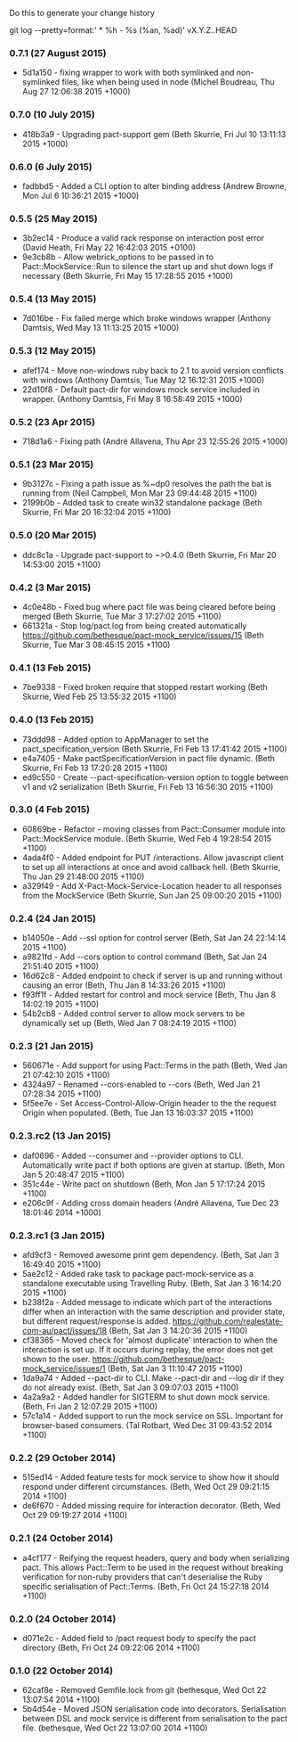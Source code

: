 Do this to generate your change history

  git log --pretty=format:'  * %h - %s (%an, %ad)' vX.Y.Z..HEAD

### 0.7.1 (27 August 2015)

* 5d1a150 - fixing wrapper to work with both symlinked and non-symlinked files, like when being used in node (Michel Boudreau, Thu Aug 27 12:06:38 2015 +1000)

### 0.7.0 (10 July 2015)

* 418b3a9 - Upgrading pact-support gem (Beth Skurrie, Fri Jul 10 13:11:13 2015 +1000)

### 0.6.0 (6 July 2015)

* fadbbd5 - Added a CLI option to alter binding address (Andrew Browne, Mon Jul 6 10:36:21 2015 +1000)

### 0.5.5 (25 May 2015)

* 3b2ec14 - Produce a valid rack response on interaction post error (David Heath, Fri May 22 16:42:03 2015 +0100)
* 9e3cb8b - Allow webrick_options to be passed in to Pact::MockService::Run to silence the start up and shut down logs if necessary (Beth Skurrie, Fri May 15 17:28:55 2015 +1000)

### 0.5.4 (13 May 2015)

* 7d016be - Fix failed merge which broke windows wrapper (Anthony Damtsis, Wed May 13 11:13:25 2015 +1000)

### 0.5.3 (12 May 2015)

* afef174 - Move non-windows ruby back to 2.1 to avoid version conflicts with windows (Anthony Damtsis, Tue May 12 16:12:31 2015 +1000)
* 22d10f8 - Default pact-dir for windows mock service included in wrapper. (Anthony Damtsis, Fri May 8 16:58:49 2015 +1000)

### 0.5.2 (23 Apr 2015)

* 718d1a6 - Fixing path (André Allavena, Thu Apr 23 12:55:26 2015 +1000)

### 0.5.1 (23 Mar 2015)

* 9b3127c - Fixing a path issue as %~dp0 resolves the path the bat is running from (Neil Campbell, Mon Mar 23 09:44:48 2015 +1100)
* 2199b0b - Added task to create win32 standalone package (Beth Skurrie, Fri Mar 20 16:32:04 2015 +1100)

### 0.5.0 (20 Mar 2015)

* ddc8c1a - Upgrade pact-support to ~>0.4.0 (Beth Skurrie, Fri Mar 20 14:53:00 2015 +1100)

### 0.4.2 (3 Mar 2015)

* 4c0e48b - Fixed bug where pact file was being cleared before being merged (Beth Skurrie, Tue Mar 3 17:27:02 2015 +1100)
* 661321a - Stop log/pact.log from being created automatically https://github.com/bethesque/pact-mock_service/issues/15 (Beth Skurrie, Tue Mar 3 08:45:15 2015 +1100)

### 0.4.1 (13 Feb 2015)

* 7be9338 - Fixed broken require that stopped restart working (Beth Skurrie, Wed Feb 25 13:55:32 2015 +1100)

### 0.4.0 (13 Feb 2015)

* 73ddd98 - Added option to AppManager to set the pact_specification_version (Beth Skurrie, Fri Feb 13 17:41:42 2015 +1100)
* e4a7405 - Make pactSpecificationVersion in pact file dynamic. (Beth Skurrie, Fri Feb 13 17:20:28 2015 +1100)
* ed9c550 - Create --pact-specification-version option to toggle between v1 and v2 serialization (Beth Skurrie, Fri Feb 13 16:56:30 2015 +1100)

### 0.3.0 (4 Feb 2015)

* 60869be - Refactor - moving classes from Pact::Consumer module into Pact::MockService module. (Beth Skurrie, Wed Feb 4 19:28:54 2015 +1100)
* 4ada4f0 - Added endpoint for PUT /interactions. Allow javascript client to set up all interactions at once and avoid callback hell. (Beth Skurrie, Thu Jan 29 21:48:00 2015 +1100)
* a329f49 - Add X-Pact-Mock-Service-Location header to all responses from the MockService (Beth Skurrie, Sun Jan 25 09:00:20 2015 +1100)

### 0.2.4 (24 Jan 2015)

* b14050e - Add --ssl option for control server (Beth, Sat Jan 24 22:14:14 2015 +1100)
* a9821fd - Add --cors option to control command (Beth, Sat Jan 24 21:51:40 2015 +1100)
* 16d62c8 - Added endpoint to check if server is up and running without causing an error (Beth, Thu Jan 8 14:33:26 2015 +1100)
* f93ff1f - Added restart for control and mock service (Beth, Thu Jan 8 14:02:19 2015 +1100)
* 54b2cb8 - Added control server to allow mock servers to be dynamically set up (Beth, Wed Jan 7 08:24:19 2015 +1100)

### 0.2.3 (21 Jan 2015)

* 560671e - Add support for using Pact::Terms in the path (Beth, Wed Jan 21 07:42:10 2015 +1100)
* 4324a97 - Renamed --cors-enabled to --cors (Beth, Wed Jan 21 07:28:34 2015 +1100)
* 5f5ee7e - Set Access-Control-Allow-Origin header to the the request Origin when populated. (Beth, Tue Jan 13 16:03:37 2015 +1100)

### 0.2.3.rc2 (13 Jan 2015)

* daf0696 - Added --consumer and --provider options to CLI. Automatically write pact if both options are given at startup. (Beth, Mon Jan 5 20:48:47 2015 +1100)
* 351c44e - Write pact on shutdown (Beth, Mon Jan 5 17:17:24 2015 +1100)
* e206c9f - Adding cross domain headers (André Allavena, Tue Dec 23 18:01:46 2014 +1000)

### 0.2.3.rc1 (3 Jan 2015)

* afd9cf3 - Removed awesome print gem dependency. (Beth, Sat Jan 3 16:49:40 2015 +1100)
* 5ae2c12 - Added rake task to package pact-mock-service as a standalone executable using Travelling Ruby. (Beth, Sat Jan 3 16:14:20 2015 +1100)
* b238f2a - Added message to indicate which part of the interactions differ when an interaction with the same description and provider state, but different request/response is added. https://github.com/realestate-com-au/pact/issues/18 (Beth, Sat Jan 3 14:20:36 2015 +1100)
* cf38365 - Moved check for 'almost duplicate' interaction to when the interaction is set up. If it occurs during replay, the error does not get shown to the user. https://github.com/bethesque/pact-mock_service/issues/1 (Beth, Sat Jan 3 11:10:47 2015 +1100)
* 1da9a74 - Added --pact-dir to CLI. Make --pact-dir and --log dir if they do not already exist. (Beth, Sat Jan 3 09:07:03 2015 +1100)
* 4a2a9a2 - Added handler for SIGTERM to shut down mock service. (Beth, Fri Jan 2 12:07:29 2015 +1100)
* 57c1a14 - Added support to run the mock service on SSL. Important for browser-based consumers. (Tal Rotbart, Wed Dec 31 09:43:52 2014 +1100)

### 0.2.2 (29 October 2014)

* 515ed14 - Added feature tests for mock service to show how it should respond under different circumstances. (Beth, Wed Oct 29 09:21:15 2014 +1100)
* de6f670 - Added missing require for interaction decorator. (Beth, Wed Oct 29 09:19:27 2014 +1100)

### 0.2.1 (24 October 2014)

* a4cf177 - Reifying the request headers, query and body when serializing pact. This allows Pact::Term to be used in the request without breaking verification for non-ruby providers that can't deserialise the Ruby specific serialisation of Pact::Terms. (Beth, Fri Oct 24 15:27:18 2014 +1100)

### 0.2.0 (24 October 2014)

* d071e2c - Added field to /pact request body to specify the pact directory (Beth, Fri Oct 24 09:22:06 2014 +1100)

### 0.1.0 (22 October 2014)

* 62caf8e - Removed Gemfile.lock from git (bethesque, Wed Oct 22 13:07:54 2014 +1100)
* 5b4d54e - Moved JSON serialisation code into decorators. Serialisation between DSL and mock service is different from serialisation to the pact file. (bethesque, Wed Oct 22 13:07:00 2014 +1100)
